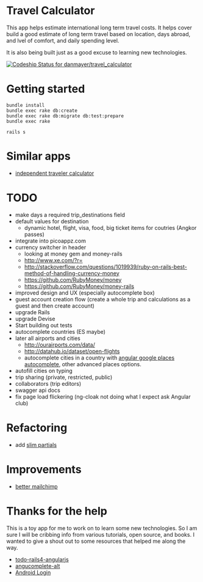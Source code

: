 # Travel Calculator

This app helps estimate international long term travel costs. It helps cover build a good estimate of long term travel based on location, days abroad, and lvel of comfort, and daily spending level.

It is also being built just as a good excuse to learning new
technologies.

[ ![Codeship Status for danmayer/travel_calculator](https://codeship.com/projects/a35ff250-97b7-0132-f770-6a66c6b56914/status?branch=master)](https://codeship.com/projects/63202)

# Getting started

	bundle install
    bundle exec rake db:create
    bundle exec rake db:migrate db:test:prepare
    bundle exec rake
    
    rails s

# Similar apps

* [independent traveler calculator](http://www.independenttraveler.com/travel-budget-calculator)

# TODO
* make days a required trip_destinations field
* default values for destination
  * dynamic hotel, flight, visa, food, big ticket items for coutries (Angkor passes)
* integrate into picoappz.com
* currency switcher in header
  * looking at money gem and money-rails
  * http://www.xe.com/?r=
  * http://stackoverflow.com/questions/1019939/ruby-on-rails-best-method-of-handling-currency-money
  * https://github.com/RubyMoney/money
  * https://github.com/RubyMoney/money-rails
* improved design and UX (especially autocomplete box)
* guest account creation flow (create a whole trip and calculations as a guest and then create account)
* upgrade Rails
* upgrade Devise
* Start building out tests
* autocomplete countries (ES maybe) 
* later all airports and cities
  * http://ourairports.com/data/
  * http://datahub.io/dataset/open-flights
  * autocomplete cities in a country with [angular google places autocomplete](http://ngmodules.org/modules/ngAutocomplete), other advanced places options.
* autofill cities on typing
* trip sharing (private, restricted, public)
* collaborators (trip editors)
* swagger api docs
* fix page load flickering (ng-cloak not doing what I expect ask Angular club)

# Refactoring

* add [slim partials](http://www.rubydoc.info/gems/slim/frames)

# Improvements

* [better mailchimp](http://designshack.net/articles/css/custom-mailchimp-email-signup-form/)

# Thanks for the help

This is a toy app for me to work on to learn some new technologies. So I am sure I will be cribbing info from various tutorials, open source, and books. I wanted to give a shout out to some resources that helped me along the way.

* [todo-rails4-angularjs](https://github.com/mkwiatkowski/todo-rails4-angularjs)
* [angucomplete-alt](https://github.com/ghiden/angucomplete-alt)
* [Android Login](http://lucatironi.github.io/tutorial/2012/10/15/ruby_rails_android_app_authentication_devise_tutorial_part_one/)

